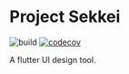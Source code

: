 # Project Sekkei
![build](https://github.com/c3n7/project-sekkei/workflows/build/badge.svg) [![codecov](https://codecov.io/gh/c3n7/project-sekkei/branch/master/graph/badge.svg)](https://codecov.io/gh/c3n7/project-sekkei)
  
A flutter UI design tool.
